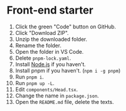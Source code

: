 # Front-end starter

1. Click the green "Code" button on GitHub.
1. Click "Download ZIP".
1. Unzip the downloaded folder.
1. Rename the folder.
1. Open the folder in VS Code.
1. Delete `pnpm-lock.yaml`.
1. Install [Node.js](https://nodejs.org/en/download) if you haven't.
1. Install pnpm if you haven't. (`npm i -g pnpm`)
1. Run `pnpm i`.
1. Run `pnpm up -L`.
1. Edit `components/Head.tsx`.
1. Change the name in `package.json`.
1. Open the `README.md` file, delete the texts.
